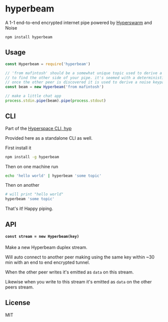 # hyperbeam

A 1-1 end-to-end encrypted internet pipe powered by [Hyperswarm](https://github.com/hyperswarm/hyperswarm) and Noise

```
npm install hyperbeam
```

## Usage

``` js
const Hyperbeam = require('hyperbeam')

// 'from mafintosh' should be a somewhat unique topic used to derive a discovery key.
// to find the other side of your pipe. it's seemed with a deterministic timestamp from ~+-30min for better privacy
// once the other peer is discovered it is used to derive a noise keypair as well.
const beam = new Hyperbeam('from mafintosh')

// make a little chat app
process.stdin.pipe(beam).pipe(process.stdout)
```

## CLI

Part of the [Hyperspace CLI, hyp](https://github.com/hypercore-protocol/cli)

Provided here as a standalone CLI as well.

First install it

```sh
npm install -g hyperbeam
```

Then on one machine run

```sh
echo 'hello world' | hyperbeam 'some topic'
```

Then on another

```sh
# will print "hello world"
hyperbeam 'some topic'
```

That's it! Happy piping.

## API

#### `const stream = new Hyperbeam(key)`

Make a new Hyperbeam duplex stream.

Will auto connect to another peer making using the same key within ~30 min with an end to end encrypted tunnel.

When the other peer writes it's emitted as `data` on this stream.

Likewise when you write to this stream it's emitted as `data` on the other peers stream.

## License

MIT

